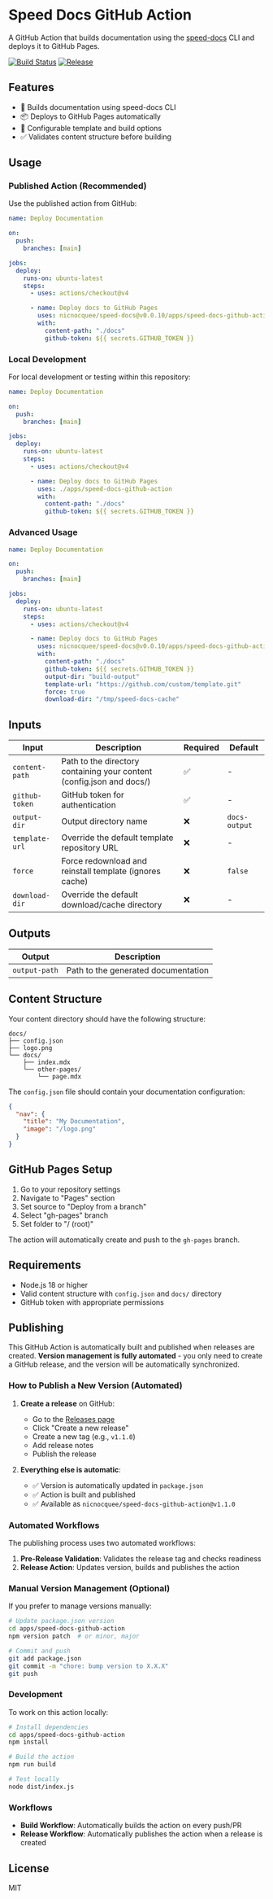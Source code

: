 # Speed Docs GitHub Action

A GitHub Action that builds documentation using the [speed-docs](https://github.com/nicnocquee/speed-docs) CLI and deploys it to GitHub Pages.

[![Build Status](https://github.com/nicnocquee/speed-docs/workflows/Build%20and%20Publish%20Action/badge.svg)](https://github.com/nicnocquee/speed-docs/actions)
[![Release](https://img.shields.io/github/v/release/nicnocquee/speed-docs)](https://github.com/nicnocquee/speed-docs/releases)

## Features

- 🚀 Builds documentation using speed-docs CLI
- 📦 Deploys to GitHub Pages automatically
- 🔧 Configurable template and build options
- ✅ Validates content structure before building

## Usage

### Published Action (Recommended)

Use the published action from GitHub:

```yaml
name: Deploy Documentation

on:
  push:
    branches: [main]

jobs:
  deploy:
    runs-on: ubuntu-latest
    steps:
      - uses: actions/checkout@v4

      - name: Deploy docs to GitHub Pages
        uses: nicnocquee/speed-docs@v0.0.10/apps/speed-docs-github-action
        with:
          content-path: "./docs"
          github-token: ${{ secrets.GITHUB_TOKEN }}
```

### Local Development

For local development or testing within this repository:

```yaml
name: Deploy Documentation

on:
  push:
    branches: [main]

jobs:
  deploy:
    runs-on: ubuntu-latest
    steps:
      - uses: actions/checkout@v4

      - name: Deploy docs to GitHub Pages
        uses: ./apps/speed-docs-github-action
        with:
          content-path: "./docs"
          github-token: ${{ secrets.GITHUB_TOKEN }}
```

### Advanced Usage

```yaml
name: Deploy Documentation

on:
  push:
    branches: [main]

jobs:
  deploy:
    runs-on: ubuntu-latest
    steps:
      - uses: actions/checkout@v4

      - name: Deploy docs to GitHub Pages
        uses: nicnocquee/speed-docs@v0.0.10/apps/speed-docs-github-action
        with:
          content-path: "./docs"
          github-token: ${{ secrets.GITHUB_TOKEN }}
          output-dir: "build-output"
          template-url: "https://github.com/custom/template.git"
          force: true
          download-dir: "/tmp/speed-docs-cache"
```

## Inputs

| Input          | Description                                                           | Required | Default       |
| -------------- | --------------------------------------------------------------------- | -------- | ------------- |
| `content-path` | Path to the directory containing your content (config.json and docs/) | ✅       | -             |
| `github-token` | GitHub token for authentication                                       | ✅       | -             |
| `output-dir`   | Output directory name                                                 | ❌       | `docs-output` |
| `template-url` | Override the default template repository URL                          | ❌       | -             |
| `force`        | Force redownload and reinstall template (ignores cache)               | ❌       | `false`       |
| `download-dir` | Override the default download/cache directory                         | ❌       | -             |

## Outputs

| Output        | Description                         |
| ------------- | ----------------------------------- |
| `output-path` | Path to the generated documentation |

## Content Structure

Your content directory should have the following structure:

```
docs/
├── config.json
├── logo.png
└── docs/
    ├── index.mdx
    └── other-pages/
        └── page.mdx
```

The `config.json` file should contain your documentation configuration:

```json
{
  "nav": {
    "title": "My Documentation",
    "image": "/logo.png"
  }
}
```

## GitHub Pages Setup

1. Go to your repository settings
2. Navigate to "Pages" section
3. Set source to "Deploy from a branch"
4. Select "gh-pages" branch
5. Set folder to "/ (root)"

The action will automatically create and push to the `gh-pages` branch.

## Requirements

- Node.js 18 or higher
- Valid content structure with `config.json` and `docs/` directory
- GitHub token with appropriate permissions

## Publishing

This GitHub Action is automatically built and published when releases are created. **Version management is fully automated** - you only need to create a GitHub release, and the version will be automatically synchronized.

### How to Publish a New Version (Automated)

1. **Create a release** on GitHub:

   - Go to the [Releases page](https://github.com/nicnocquee/speed-docs/releases)
   - Click "Create a new release"
   - Create a new tag (e.g., `v1.1.0`)
   - Add release notes
   - Publish the release

2. **Everything else is automatic**:
   - ✅ Version is automatically updated in `package.json`
   - ✅ Action is built and published
   - ✅ Available as `nicnocquee/speed-docs-github-action@v1.1.0`

### Automated Workflows

The publishing process uses two automated workflows:

1. **Pre-Release Validation**: Validates the release tag and checks readiness
2. **Release Action**: Updates version, builds and publishes the action

### Manual Version Management (Optional)

If you prefer to manage versions manually:

```bash
# Update package.json version
cd apps/speed-docs-github-action
npm version patch  # or minor, major

# Commit and push
git add package.json
git commit -m "chore: bump version to X.X.X"
git push
```

### Development

To work on this action locally:

```bash
# Install dependencies
cd apps/speed-docs-github-action
npm install

# Build the action
npm run build

# Test locally
node dist/index.js
```

### Workflows

- **Build Workflow**: Automatically builds the action on every push/PR
- **Release Workflow**: Automatically publishes the action when a release is created

## License

MIT
